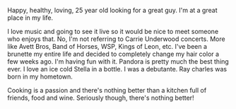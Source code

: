 Happy, healthy, loving, 25 year old looking for a great guy. I'm at a great place in my life. 

I love music and going to see it live so it would be nice to meet someone who enjoys that. No, I'm not referring to Carrie Underwood concerts. More like Avett Bros, Band of Horses, WSP, Kings of Leon, etc. I've been a brunette my entire life and decided to completely change my hair color a few weeks ago. I'm having fun with it. Pandora is pretty much the best thing ever. I love an ice cold Stella in a bottle. I was a debutante. Ray charles was born in my hometown. 

Cooking is a passion and there's nothing better than a kitchen full of friends, food and wine. Seriously though, there's nothing better!

 
